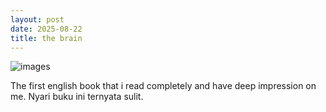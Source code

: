 ```yaml
---
layout: post
date: 2025-08-22
title: the brain
---
```



<img src="https://m.media-amazon.com/images/I/418ZP524PJL._UF1000,1000_QL80_.jpg" alt="images">

The first english book that i read completely and have deep impression on me. 
Nyari buku ini ternyata sulit. 